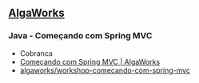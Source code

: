 ## [AlgaWorks](https://www.algaworks.com/)
### Java - Começando com Spring MVC
- Cobranca
- [Começando com Spring MVC | AlgaWorks](https://www.algaworks.com/meus-cursos/workshop-comecando-com-spring-mvc)
- [algaworks/workshop-comecando-com-spring-mvc](https://github.com/algaworks/workshop-comecando-com-spring-mvc)
